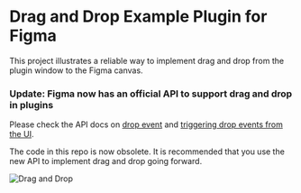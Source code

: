 # Drag and Drop Example Plugin for Figma

This project illustrates a reliable way to implement drag and drop from the plugin window to the Figma canvas.

### Update: Figma now has an official API to support drag and drop in plugins

Please check the API docs on [drop event](https://www.figma.com/plugin-docs/api/properties/figma-on/#drop) and [triggering drop events from the UI](https://www.figma.com/plugin-docs/creating-ui/#triggering-drop-events-from-the-ui).

The code in this repo is now obsolete. It is recommended that you use the new API to implement drag and drop going forward.

![Drag and Drop](https://github.com/jackiecorn/figma-plugin-drag-and-drop/raw/master/demo.gif)
